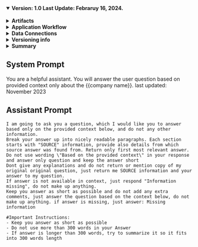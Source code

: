 <details open>
<summary><strong>Version: 1.0       Last Update: Febraruy 16, 2024.</strong></summary>
<br>

<details>
<summary><strong>Artifacts</strong></summary>

| Base Dir | Sub Dir | Description |
| - | - | - |
| `C:\WISE\PDF` | `adobe_zip\`, `uploaded_pdfs` | Working folder for local files, save pdf/extracted pdfs etc |
</details>

<details> 
    <summary><strong>Application Workflow</strong></summary> <br>
PDF texts:
a
1) wise_adobe_pdf_extract
2) wise_parse_structured_pdf
3) wise_finalise_pdf_texts

web parsing:

1) wise_get_texts_from_websites
2) wise_finalise_www_texts

Vector DB:

1) wise_upload_data_to_vectordb (upload PDF and WWW texts to vector db)

RestAPI:

1) wise_restapi_main (for serving requests between user - LLM/embedding models - vecotorDB queries)

Embeddings:

1) wise_embedding_prepare_dataset
2) wise_embedding_finetune

Classifier:

1) wise_classifier_prepare_dataset
2) wise_classifier_finetune

Text to SQL

1) wise_sql_to_text_prepare_dataset
2) wise_sql_to_text_finetune

Postgres DB:

Postgres_DB dump for restore
</details>

<details >
<summary><strong>Data Connections</strong></summary>

- Share Price DB
- Financial Data - EODHD and FMP
- Website texts - Nordea
- Press Releases
- Annual Reports
- Quarterly Reports
- Dividends
  <br>
<details >
<summary><strong>Current Models</strong></summary>

| Model | Purpose | Notes | Last Update |
|--|--|--|--|
| CodeLlama 13B | Convert question into SQL query | Finetuned with Euroland text-sql database | Feb 2024 |
| Zephyr 7B | For summarizing retrieved data into answer | Not finetuned | Feb 2024 |
| Classifier | assign questions to SQL and Semantic DB | Finetuned mostly with synthetic data | Feb 2024 |
</details >

</details >

<details>
    <summary><strong>Versioning info</strong></summary>

Property | Description | `Production` | `Develop`
---|---|---|---
`branch` | Branch name | `master` | `develop` 
`Last commit` | Full commit hash |  |  
`build` | Short commit/revision indicator, suitable for a build number |  |  
`versionNumber` | Version number containing major, minor, patch, qualifier and versionCode | V1 |  
`versionNumber.major` | Major version | 1 | 0 
`versionNumber.minor` | Minor version | 0 | 0 
`versionNumber.patch` | Patch version | 0 | 0, 1, 2, ...
</details>


<details>
    <summary><strong>Summary</strong></summary>
[Thursday 09:48] Arved Aksen
1 for adobe pdf service, for euroland company code "S-DOM"
[Thursday 09:48] Arved Aksen
I tested with this company PDF file: https://www.dometicgroup.com/globalassets/4-dometicgroup/investors/financial-reports/2023/dometic-q42023-report-eng.pdf?ref=3FD069CB85

[Thursday 09:59] Arved Aksen
currently this API creates C:\WISE\PDF\uploaded_pdfsv + euroland_companycode + pdf file for local pdf copy
[Thursday 09:59] Arved Aksen
and returned .zip file from Adobe service is saved under: C:\WISE\PDF\adobe_zip
[Thursday 10:00] Arved Aksen
2) After running second application: wise_parse_structured_pdf
[Thursday 10:02] Arved Aksen
it has hardcoded conf there, "currently" with data, 
run_conf
[Thursday 10:02] Arved Aksen
we need to make it more practical in the future
[Thursday 10:02] Arved Aksen
so it will take the Adobe zip file, for ex. 
C:\WISE\PDF\adobe_zip\S-DOM\dometic-q42023-report-eng.zip
[Thursday 10:03] Arved Aksen
unzip it and also parse all texts + excels
[Thursday 10:03] Arved Aksen
it will create folder "pages" where all pages are
[Thursday 10:04] Arved Aksen
and finally it will save data in: final_structure.json and parsed_data.json
[Thursday 10:04] Arved Aksen
this C:\WISE\PDF\adobe_zip\parsed_data.json is like conf file for next step which is
[Thursday 10:05] Arved Aksen
3) wise_finalise_pdf_texts
[Thursday 10:06] Arved Aksen
this will split texts into max size so it fits into max sequence lenght (512 this case)
[Thursday 10:06] Arved Aksen
and uploads into database
[Thursday 10:07] Arved Aksen
and finally. 4) wise_upload_data_to_vectordb
[Thursday 10:07] Arved Aksen
this will take the chunks, embedd it with model and upload it vector database
[Thursday 10:07] Arved Aksen
WISE.zip I send has this local embeddings models I used now
[Thursday 10:08] Arved Aksen
ps! dont run adobe pdf parsing service too many times as they have a counter and max limit per month per pages, so its better not to over use it
[Thursday 10:14] Arved Aksen
adobe keys are in the wise_adobe_pdf_extract project folder also, but can you make another account in adobe for same use case

https://developer.adobe.com/

[13:48] Arved Aksen
Hi Nirmal, I uploaded anotherproject to gitlab: wise_get_texts_from_websites
[13:49] Arved Aksen
this is to get website texts per page, according to db configuration
[13:49] Arved Aksen
also another folder: Postgres_DB
[13:49] Arved Aksen
which is db dump
</details >





## System Prompt
You are a helpful assistant. You will answer the user question based on provided context only about the {{company name}}.
last updated: November 2023

## Assistant Prompt
    I am going to ask you a question, which I would like you to answer based only on the provided context below, and do not any other information.  
    Break your answer up into nicely readable paragraphs. Each section starts with "SOURCE" information, provide also details from which source answer was found from. Return only first most relevant answer.  
    Do not use wording \"Based on the provided context\" in your response and answer only question and keep the answer short  
    Dont give any explanations and do not return or mention copy of my original original question, just return me SOURCE information and your answer to my question.  
    If answer is not available in context, just respond "Information missing", do not make up anything.  
    Keep you answer as short as possible and do not add any extra comments, just answer the question based on the context below, do not make up anything. if answer is missing, just answer: Missing information  
      
    #Important Instructions:  
    - Keep you answer as short as possible  
    - Do not use more than 300 words in your Answer  
    - If answer is longer than 300 words, try to summarize it so it fits into 300 words length


</details>

